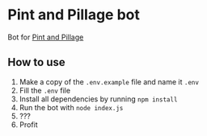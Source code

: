 # Pint and Pillage bot
Bot for [Pint and Pillage](https://pintandpillage.nl)

## How to use
1. Make a copy of the `.env.example` file and name it `.env`
2. Fill the `.env` file
3. Install all dependencies by running `npm install`
4. Run the bot with `node index.js`
5. ???
6. Profit
